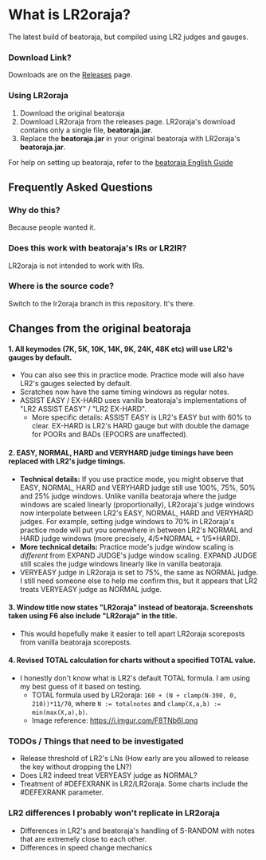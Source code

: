 # What is LR2oraja?
The latest build of beatoraja, but compiled using LR2 judges and gauges.

### Download Link?
Downloads are on the [Releases](https://github.com/wcko87/lr2oraja/releases) page.

### Using LR2oraja
1. Download the original beatoraja
2. Download LR2oraja from the releases page. LR2oraja's download contains only a single file, **beatoraja.jar**.
3. Replace the **beatoraja.jar** in your original beatoraja with LR2oraja's **beatoraja.jar**.

For help on setting up beatoraja, refer to the [beatoraja English Guide](https://github.com/wcko87/beatoraja-english-guide/wiki)

## Frequently Asked Questions
### Why do this?
Because people wanted it.

### Does this work with beatoraja's IRs or LR2IR?
LR2oraja is not intended to work with IRs.

### Where is the source code?
Switch to the lr2oraja branch in this repository. It's there.

## Changes from the original beatoraja
#### 1. All keymodes (7K, 5K, 10K, 14K, 9K, 24K, 48K etc) will use LR2's gauges by default.
  - You can also see this in practice mode. Practice mode will also have LR2's gauges selected by default.
  - Scratches now have the same timing windows as regular notes.
  - ASSIST EASY / EX-HARD uses vanilla beatoraja's implementations of "LR2 ASSIST EASY" / "LR2 EX-HARD".
    - More specific details: ASSIST EASY is LR2's EASY but with 60% to clear. EX-HARD is LR2's HARD gauge but with double the damage for POORs and BADs (EPOORS are unaffected).
  
#### 2. EASY, NORMAL, HARD and VERYHARD judge timings have been replaced with LR2's judge timings.
  - **Technical details:** If you use practice mode, you might observe that EASY, NORMAL, HARD and VERYHARD judge still use 100%, 75%, 50% and 25% judge windows. Unlike vanilla beatoraja where the judge windows are scaled linearly (proportionally), LR2oraja's judge windows now interpolate between LR2's EASY, NORMAL, HARD and VERYHARD judges. For example, setting judge windows to 70% in LR2oraja's practice mode will put you somewhere in between LR2's NORMAL and HARD judge windows (more precisely, 4/5\*NORMAL + 1/5\*HARD).
  - **More technical details:** Practice mode's judge window scaling is *different* from EXPAND JUDGE's judge window scaling. EXPAND JUDGE still scales the judge windows linearly like in vanilla beatoraja.
  - VERYEASY judge in LR2oraja is set to 75%, the same as NORMAL judge. I still need someone else to help me confirm this, but it appears that LR2 treats VERYEASY judge as NORMAL judge.
  
#### 3. Window title now states "LR2oraja" instead of beatoraja. Screenshots taken using F6 also include "LR2oraja" in the title.
  - This would hopefully make it easier to tell apart LR2oraja scoreposts from vanilla beatoraja scoreposts.

#### 4. Revised TOTAL calculation for charts without a specified TOTAL value.
  - I honestly don't know what is LR2's default TOTAL formula. I am using my best guess of it based on testing.
    - TOTAL formula used by LR2oraja: `160 + (N + clamp(N-390, 0, 210))*11/70`, where `N := totalnotes` and `clamp(X,a,b) := min(max(X,a),b)`.
    - Image reference: https://i.imgur.com/F8TNb6I.png
    
### TODOs / Things that need to be investigated
- Release threshold of LR2's LNs (How early are you allowed to release the key without dropping the LN?)
- Does LR2 indeed treat VERYEASY judge as NORMAL?
- Treatment of #DEFEXRANK in LR2/LR2oraja. Some charts include the #DEFEXRANK parameter.

### LR2 differences I probably won't replicate in LR2oraja
- Differences in LR2's and beatoraja's handling of S-RANDOM with notes that are extremely close to each other.
- Differences in speed change mechanics
